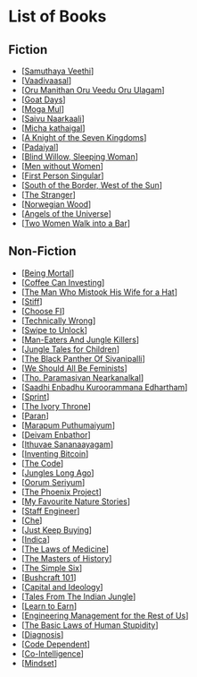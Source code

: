 # List of Books

## Fiction
* [[Samuthaya Veethi]]
* [[Vaadivaasal]]
* [[Oru Manithan Oru Veedu Oru Ulagam]]
* [[Goat Days]]
* [[Moga Mul]]
* [[Saivu Naarkaali]]
* [[Micha kathaigal]]
* [[A Knight of the Seven Kingdoms]]
* [[Padaiyal]]
* [[Blind Willow, Sleeping Woman]]
* [[Men without Women]]
* [[First Person Singular]]
* [[South of the Border, West of the Sun]]
* [[The Stranger]]
* [[Norwegian Wood]]
* [[Angels of the Universe]]
* [[Two Women Walk into a Bar]]

## Non-Fiction
* [[Being Mortal]]
* [[Coffee Can Investing]]
* [[The Man Who Mistook His Wife for a Hat]]
* [[Stiff]]
* [[Choose FI]]
* [[Technically Wrong]]
* [[Swipe to Unlock]]
* [[Man-Eaters And Jungle Killers]]
* [[Jungle Tales for Children]]
* [[The Black Panther Of Sivanipalli]]
* [[We Should All Be Feminists]]
* [[Tho. Paramasivan Nearkanalkal]]
* [[Saadhi Enbadhu Kuroorammana Edhartham]]
* [[Sprint]]
* [[The Ivory Throne]]
* [[Paran]]
* [[Marapum Puthumaiyum]]
* [[Deivam Enbathor]]
* [[Ithuvae Sananaayagam]]
* [[Inventing Bitcoin]]
* [[The Code]]
* [[Jungles Long Ago]]
* [[Oorum Seriyum]]
* [[The Phoenix Project]]
* [[My Favourite Nature Stories]]
* [[Staff Engineer]]
* [[Che]]
* [[Just Keep Buying]]
* [[Indica]]
* [[The Laws of Medicine]]
* [[The Masters of History]]
* [[The Simple Six]]
* [[Bushcraft 101]]
* [[Capital and Ideology]]
* [[Tales From The Indian Jungle]]
* [[Learn to Earn]]
* [[Engineering Management for the Rest of Us]]
* [[The Basic Laws of Human Stupidity]]
* [[Diagnosis]]
* [[Code Dependent]]
* [[Co-Intelligence]]
* [[Mindset]]


[//begin]: # "Autogenerated link references for markdown compatibility"
[Samuthaya Veethi]: <Samuthaya Veethi.md> "Samuthaya Veethi"
[Vaadivaasal]: Vaadivaasal.md "Vaadivaasal"
[Oru Manithan Oru Veedu Oru Ulagam]: <Oru Manithan Oru Veedu Oru Ulagam.md> "Oru Manithan Oru Veedu Oru Ulagam"
[Goat Days]: <Goat Days.md> "Goat Days"
[Moga Mul]: <Moga Mul.md> "Moga Mul"
[Saivu Naarkaali]: <Saivu Naarkaali.md> "Saivu Naarkaali"
[Micha kathaigal]: <Micha kathaigal.md> "மிச்சக் கதைகள்"
[A Knight of the Seven Kingdoms]: <A Knight of the Seven Kingdoms.md> "A Knight of the Seven Kingdoms"
[Padaiyal]: Padaiyal.md "Padaiyal"
[Blind Willow, Sleeping Woman]: <Blind Willow%2C Sleeping Woman.md> "Blind Willow, Sleeping Woman"
[Men without Women]: <Men without Women.md> "Men without Women"
[First Person Singular]: <First Person Singular.md> "First Person Singular"
[South of the Border, West of the Sun]: <South of the Border%2C West of the Sun.md> "South of the Border, West of the Sun"
[The Stranger]: <The Stranger.md> "The Stranger"
[Norwegian Wood]: <Norwegian Wood.md> "Norwegian Wood"
[Angels of the Universe]: <Angels of the Universe.md> "Angels of the Universe"
[Two Women Walk into a Bar]: <Two Women Walk into a Bar.md> "Two Women Walk into a Bar"
[Being Mortal]: <Being Mortal.md> "Being Mortal"
[Coffee Can Investing]: <Coffee Can Investing.md> "Coffee Can Investing"
[The Man Who Mistook His Wife for a Hat]: <The Man Who Mistook His Wife for a Hat.md> "The Man Who Mistook His Wife for a Hat"
[Stiff]: Stiff.md "Stiff"
[Choose FI]: <Choose FI.md> "Choose FI"
[Technically Wrong]: <Technically Wrong.md> "Technically Wrong"
[Swipe to Unlock]: <Swipe to Unlock.md> "Swipe to Unlock"
[Man-Eaters And Jungle Killers]: <Man-Eaters And Jungle Killers.md> "Man-Eaters And Jungle Killers"
[Jungle Tales for Children]: <Jungle Tales for Children.md> "Jungle Tales for Children"
[The Black Panther Of Sivanipalli]: <The Black Panther Of Sivanipalli.md> "The Black Panther Of Sivanipalli"
[We Should All Be Feminists]: <We Should All Be Feminists.md> "We Should All Be Feminists"
[Tho. Paramasivan Nearkanalkal]: <Tho. Paramasivan Nearkanalkal.md> "Tho. Paramasivan Nearkanalkal"
[Saadhi Enbadhu Kuroorammana Edhartham]: <Saadhi Enbadhu Kuroorammana Edhartham.md> "Saadhi Enbadhu Kuroorammana Edhartham"
[Sprint]: Sprint.md "Sprint"
[The Ivory Throne]: <The Ivory Throne.md> "The Ivory Throne"
[Paran]: Paran.md "Paran"
[Marapum Puthumaiyum]: <Marapum Puthumaiyum.md> "Marapum Puthumaiyum"
[Deivam Enbathor]: <Deivam Enbathor.md> "Deivam Enbathor"
[Ithuvae Sananaayagam]: <Ithuvae Sananaayagam.md> "Ithuvae Sananaayagam"
[Inventing Bitcoin]: <Inventing Bitcoin.md> "Inventing Bitcoin"
[The Code]: <The Code.md> "The Code. the Evaluation. the Protocols"
[Jungles Long Ago]: <Jungles Long Ago.md> "Jungles Long Ago"
[Oorum Seriyum]: <Oorum Seriyum.md> "தமிழக வரலாற்றில் ஊரும் சேரியும்"
[The Phoenix Project]: <The Phoenix Project.md> "The Phoenix Project"
[My Favourite Nature Stories]: <My Favourite Nature Stories.md> "My Favourite Nature Stories"
[Staff Engineer]: <Staff Engineer.md> "Staff Engineer"
[Che]: Che.md "Che"
[Just Keep Buying]: <Just Keep Buying.md> "Just Keep Buying"
[Indica]: Indica.md "Indica"
[The Laws of Medicine]: <The Laws of Medicine.md> "The Laws of Medicine"
[The Masters of History]: <The Masters of History.md> "The Masters of History"
[The Simple Six]: <The Simple Six.md> "The Simple Six"
[Bushcraft 101]: <Bushcraft 101.md> "Bushcraft 101"
[Capital and Ideology]: <Capital and Ideology.md> "Capital and Ideology"
[Tales From The Indian Jungle]: <Tales From The Indian Jungle.md> "Tales From The Indian Jungle"
[Learn to Earn]: <Learn to Earn.md> "Learn to Earn"
[Engineering Management for the Rest of Us]: <Engineering Management for the Rest of Us.md> "Engineering Management for the Rest of Us"
[The Basic Laws of Human Stupidity]: <The Basic Laws of Human Stupidity.md> "The Basic Laws of Human Stupidity"
[Diagnosis]: Diagnosis.md "Diagnosis"
[Code Dependent]: <Code Dependent.md> "Code Dependent"
[Co-Intelligence]: Co-Intelligence.md "Co-Intelligence"
[Mindset]: Mindset.md "Mindset"
[//end]: # "Autogenerated link references"
